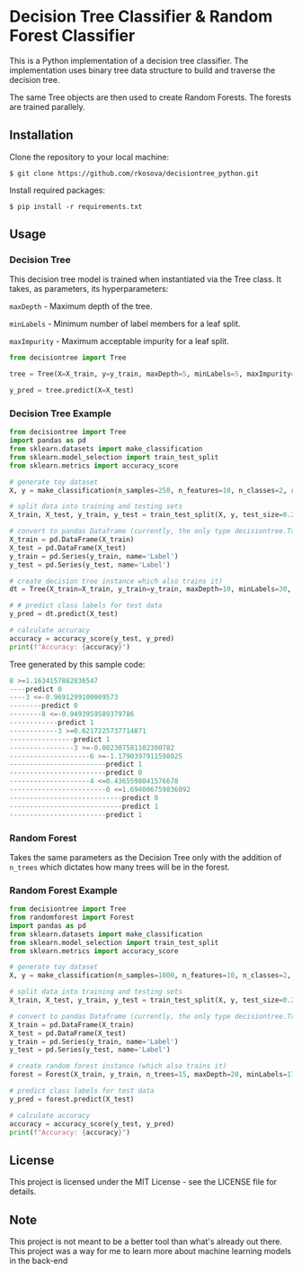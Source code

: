 # Decision Tree Classifier & Random Forest Classifier

This is a Python implementation of a decision tree classifier. The implementation uses binary tree data structure to build and traverse the decision tree.

The same Tree objects are then used to create Random Forests. The forests are trained parallely.

## Installation

Clone the repository to your local machine:

`$ git clone https://github.com/rkosova/decisiontree_python.git`

Install required packages:

`$ pip install -r requirements.txt`

## Usage

### Decision Tree

This decision tree model is trained when instantiated via the Tree class. It takes, as parameters, its hyperparameters:

`maxDepth` - Maximum depth of the tree.

`minLabels` - Minimum number of label members for a leaf split.

`maxImpurity` - Maximum acceptable impurity for a leaf split.  
  
```Python
from decisiontree import Tree

tree = Tree(X=X_train, y=y_train, maxDepth=5, minLabels=5, maxImpurity=0.1)

y_pred = tree.predict(X=X_test)
```

### Decision Tree Example

```Python
from decisiontree import Tree
import pandas as pd
from sklearn.datasets import make_classification
from sklearn.model_selection import train_test_split
from sklearn.metrics import accuracy_score

# generate toy dataset
X, y = make_classification(n_samples=250, n_features=10, n_classes=2, random_state=42)

# split data into training and testing sets
X_train, X_test, y_train, y_test = train_test_split(X, y, test_size=0.2, random_state=42)

# convert to pandas Dataframe (currently, the only type decisiontree.Tree accepts)
X_train = pd.DataFrame(X_train)
X_test = pd.DataFrame(X_test)
y_train = pd.Series(y_train, name='Label')
y_test = pd.Series(y_test, name='Label')

# create decision tree instance which also trains it)
dt = Tree(X_train=X_train, y_train=y_train, maxDepth=10, minLabels=30, maxImpurity=0.15)

# # predict class labels for test data
y_pred = dt.predict(X_test)

# calculate accuracy
accuracy = accuracy_score(y_test, y_pred)
print(f"Accuracy: {accuracy}")
```

Tree generated by this sample code:

```Python
8 >=1.1634157882836547
----predict 0
----3 <=-0.9691299100069573
--------predict 0
--------8 <=-0.9493959589379786
------------predict 1
------------3 >=0.6217225737714871
----------------predict 1
----------------3 >=-0.002307581102300782
--------------------6 >=-1.1790397911598025
------------------------predict 1
------------------------predict 0
--------------------4 <=0.4365598041576678
------------------------0 <=1.694006759836892
----------------------------predict 0
----------------------------predict 1
------------------------predict 1
```

### Random Forest

Takes the same parameters as the Decision Tree only with the addition of `n_trees` which dictates how many trees will be in the forest.

### Random Forest Example

```Python
from decisiontree import Tree
from randomforest import Forest
import pandas as pd
from sklearn.datasets import make_classification
from sklearn.model_selection import train_test_split
from sklearn.metrics import accuracy_score

# generate toy dataset
X, y = make_classification(n_samples=1000, n_features=10, n_classes=2, random_state=42)

# split data into training and testing sets
X_train, X_test, y_train, y_test = train_test_split(X, y, test_size=0.2, random_state=42)

# convert to pandas Dataframe (currently, the only type decisiontree.Tree accepts)
X_train = pd.DataFrame(X_train)
X_test = pd.DataFrame(X_test)
y_train = pd.Series(y_train, name='Label')
y_test = pd.Series(y_test, name='Label')

# create random forest instance (which also trains it)
forest = Forest(X_train, y_train, n_trees=15, maxDepth=20, minLabels=17, maxImpurity=0.15)

# predict class labels for test data
y_pred = forest.predict(X_test)

# calculate accuracy
accuracy = accuracy_score(y_test, y_pred)
print(f"Accuracy: {accuracy}")
```

## License

This project is licensed under the MIT License - see the LICENSE file for details.

## Note

This project is not meant to be a better tool than what's already out there. This project was a way for me to learn more about machine learning models in the back-end
